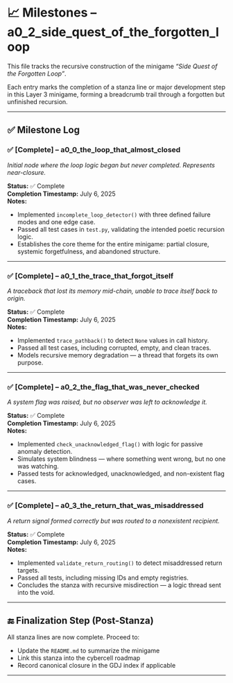 <!-- Save to: a0_2_side_quest_of_the_forgotten_loop/taskmaps/milestones.md -->

# 📈 Milestones – a0_2_side_quest_of_the_forgotten_loop

This file tracks the recursive construction of the minigame *“Side Quest of the Forgotten Loop”*.

Each entry marks the completion of a stanza line or major development step in this Layer 3 minigame, forming a breadcrumb trail through a forgotten but unfinished recursion.

---

## ✅ Milestone Log

### ✅ [Complete] – a0_0_the_loop_that_almost_closed
*Initial node where the loop logic began but never completed. Represents near-closure.*

**Status:** ✅ Complete  
**Completion Timestamp:** July 6, 2025  
**Notes:**  
- Implemented `incomplete_loop_detector()` with three defined failure modes and one edge case.  
- Passed all test cases in `test.py`, validating the intended poetic recursion logic.  
- Establishes the core theme for the entire minigame: partial closure, systemic forgetfulness, and abandoned structure.

---

### ✅ [Complete] – a0_1_the_trace_that_forgot_itself
*A traceback that lost its memory mid-chain, unable to trace itself back to origin.*

**Status:** ✅ Complete  
**Completion Timestamp:** July 6, 2025  
**Notes:**  
- Implemented `trace_pathback()` to detect `None` values in call history.  
- Passed all test cases, including corrupted, empty, and clean traces.  
- Models recursive memory degradation — a thread that forgets its own purpose.

---

### ✅ [Complete] – a0_2_the_flag_that_was_never_checked
*A system flag was raised, but no observer was left to acknowledge it.*

**Status:** ✅ Complete  
**Completion Timestamp:** July 6, 2025  
**Notes:**  
- Implemented `check_unacknowledged_flag()` with logic for passive anomaly detection.  
- Simulates system blindness — where something went wrong, but no one was watching.  
- Passed tests for acknowledged, unacknowledged, and non-existent flag cases.

---

### ✅ [Complete] – a0_3_the_return_that_was_misaddressed
*A return signal formed correctly but was routed to a nonexistent recipient.*

**Status:** ✅ Complete  
**Completion Timestamp:** July 6, 2025  
**Notes:**  
- Implemented `validate_return_routing()` to detect misaddressed return targets.  
- Passed all tests, including missing IDs and empty registries.  
- Concludes the stanza with recursive misdirection — a logic thread sent into the void.

---

## 🔚 Finalization Step (Post-Stanza)
All stanza lines are now complete. Proceed to:

- Update the `README.md` to summarize the minigame
- Link this stanza into the cybercell roadmap
- Record canonical closure in the GDJ index if applicable

---
